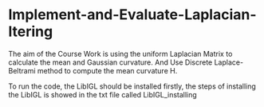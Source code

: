 # Implement-and-Evaluate-Laplacian-ltering

The aim of the Course Work is using the uniform Laplacian Matrix to calculate the mean and Gaussian
curvature. And Use Discrete Laplace-Beltrami method to compute the mean curvature H.

To run the code, the LibIGL should be installed firstly, the steps of installing the LibIGL is showed in the txt file called LibIGL_installing
